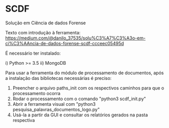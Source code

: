 # SCDF
Solução em Ciência de dados Forense

Texto com introdução à ferramenta: https://medium.com/@danilo_37535/solu%C3%A7%C3%A3o-em-ci%C3%AAncia-de-dados-forense-scdf-ccceec05495d

É necessário ter instalado:

i) Python >= 3.5
ii) MongoDB

Para usar a ferramenta do módulo de processamento de documentos, após a instalação das bibliotecas necessárias é preciso:

1) Preencher o arquivo paths_init com os respectivos caminhos para que o processamento ocorra
2) Rodar o processamento com o comando "python3 scdf_init.py"
3) Abrir a ferramenta visual com "python3 pesquisa_palavras_documentos_logo.py"
4) Usá-la a partir da GUI e consultar os relatórios gerados na pasta respectiva